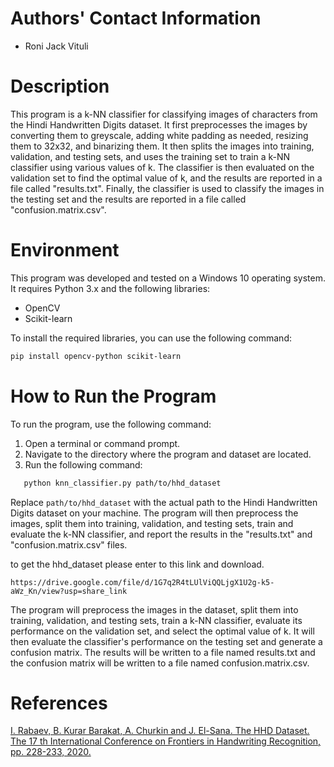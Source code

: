 # Authors' Contact Information
* Roni Jack Vituli 

# Description

This program is a k-NN classifier for classifying images of characters from the Hindi Handwritten Digits dataset. 
It first preprocesses the images by converting them to greyscale, adding white padding as needed, resizing them to 32x32, and binarizing them.
It then splits the images into training, validation, and testing sets, and uses the training set to train a k-NN classifier using various values of k. 
The classifier is then evaluated on the validation set to find the optimal value of k, and the results are reported in a file called "results.txt". 
Finally, the classifier is used to classify the images in the testing set and the results are reported in a file called "confusion.matrix.csv".


# Environment
This program was developed and tested on a Windows 10 operating system. It requires Python 3.x and the following libraries:
* OpenCV
* Scikit-learn


To install the required libraries, you can use the following command:

```sh
pip install opencv-python scikit-learn
```

# How to Run the Program
To run the program, use the following command:

1. Open a terminal or command prompt.
2. Navigate to the directory where the program and dataset are located.
3. Run the following command:
```bash 
   python knn_classifier.py path/to/hhd_dataset
```
Replace ```path/to/hhd_dataset``` with the actual path to the Hindi Handwritten Digits dataset on your machine.
The program will then preprocess the images, split them into training, validation, and testing sets, train and evaluate the k-NN classifier, and report the results in the "results.txt" and "confusion.matrix.csv" files.

to get the hhd_dataset please enter to this link and download.

```
https://drive.google.com/file/d/1G7q2R4tLUlViQQLjgX1U2g-k5-aWz_Kn/view?usp=share_link
```
The program will preprocess the images in the dataset, split them into training, validation, and testing sets, train a k-NN classifier, evaluate its performance on the validation set, and select the optimal value of k. It will then evaluate the classifier's performance on the testing set and generate a confusion matrix. The results will be written to a file named results.txt and the confusion matrix will be written to a file named confusion.matrix.csv.

# References 

[I. Rabaev, B. Kurar Barakat, A. Churkin and J. El-Sana. The HHD Dataset. The 17 th International Conference on Frontiers in Handwriting
Recognition, pp. 228-233, 2020.](https://www.researchgate.net/publication/343880780_The_HHD_Dataset)
